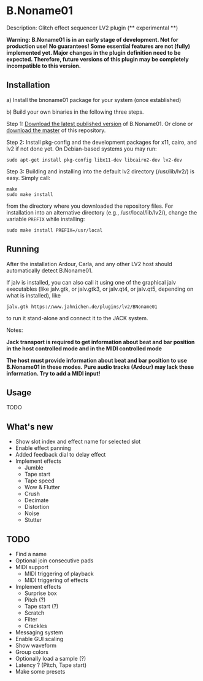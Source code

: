 # B.Noname01
Description: Glitch effect sequencer LV2 plugin (** experimental **)

**Warning: B.Noname01 is in an early stage of development.
Not for production use! No guarantees! Some essential features are not (fully) implemented yet.
Major changes in the plugin definition need to be expected. Therefore, future versions of this
plugin may be completely incompatible to this version.**


## Installation

a) Install the bnoname01 package for your system (once established)

b) Build your own binaries in the following three steps.

Step 1: [Download the latest published version](https://github.com/sjaehn/BNoname01/releases) of B.Noname01. Or clone or
[download the master](https://github.com/sjaehn/BNoname01/archive/master.zip) of this repository.

Step 2: Install pkg-config and the development packages for x11, cairo, and lv2 if not done yet. On
Debian-based systems you may run:
```
sudo apt-get install pkg-config libx11-dev libcairo2-dev lv2-dev
```

Step 3: Building and installing into the default lv2 directory (/usr/lib/lv2/) is easy. Simply call:
```
make
sudo make install
```
from the directory where you downloaded the repository files. For installation into an
alternative directory (e.g., /usr/local/lib/lv2/), change the variable `PREFIX` while installing:

```
sudo make install PREFIX=/usr/local
```


## Running

After the installation Ardour, Carla, and any other LV2 host should automatically detect B.Noname01.

If jalv is installed, you can also call it using one of the graphical jalv executables (like
jalv.gtk, or jalv.gtk3, or jalv.qt4, or jalv.qt5, depending on what is installed), like

```
jalv.gtk https://www.jahnichen.de/plugins/lv2/BNoname01
```

to run it stand-alone and connect it to the JACK system.

Notes:

**Jack transport is required to get information about beat and bar position in the host controlled mode and in the MIDI controlled mode**

**The host must provide information about beat and bar position to use B.Noname01 in these modes.**
**Pure audio tracks (Ardour) may lack these information. Try to add a MIDI input!**


## Usage

TODO


## What's new

* Show slot index and effect name for selected slot
* Enable effect panning
* Added feedback dial to delay effect
* Implement effects
  * Jumble
  * Tape start
  * Tape speed
  * Wow & Flutter
  * Crush
  * Decimate
  * Distortion
  * Noise
  * Stutter


## TODO

* Find a name
* Optional join consecutive pads
* MIDI support
  * MIDI triggering of playback
  * MIDI triggering of effects
* Implement effects
  * Surprise box
  * Pitch (?)
  * Tape start (?)
  * Scratch
  * Filter
  * Crackles
* Messaging system
* Enable GUI scaling
* Show waveform
* Group colors
* Optionally load a sample (?)
* Latency ? (Pitch, Tape start)
* Make some presets
